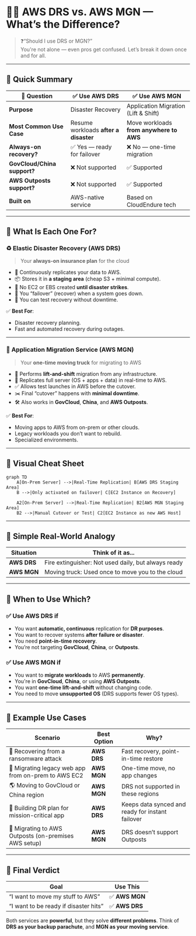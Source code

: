 # 🤹‍♂️ **AWS DRS vs. AWS MGN — What’s the Difference?**

> ❓“Should I use DRS or MGN?”  
> You're not alone — even pros get confused. Let’s break it down once and for all.

---

## 🧭 **Quick Summary**

| 🤔 Question                 | ✅ Use AWS DRS                        | ✅ Use AWS MGN                          |
| --------------------------- | ------------------------------------- | --------------------------------------- |
| **Purpose**                 | Disaster Recovery                     | Application Migration (Lift & Shift)    |
| **Most Common Use Case**    | Resume workloads **after a disaster** | Move workloads **from anywhere to AWS** |
| **Always-on recovery?**     | ✅ Yes — ready for failover           | ❌ No — one-time migration              |
| **GovCloud/China support?** | ❌ Not supported                      | ✅ Supported                            |
| **AWS Outposts support?**   | ❌ Not supported                      | ✅ Supported                            |
| **Built on**                | AWS-native service                    | Based on CloudEndure tech               |

---

## 🧠 **What Is Each One For?**

### ♻️ **Elastic Disaster Recovery (AWS DRS)**

> Your **always-on insurance plan** for the cloud

- 🔄 Continuously replicates your data to AWS.
- 📦 Stores it in **a staging area** (cheap S3 + minimal compute).
- 🛑 No EC2 or EBS created **until disaster strikes**.
- 🧯 You “failover” (recover) when a system goes down.
- 🧪 You can test recovery without downtime.

✅ **Best For**:

- Disaster recovery planning.
- Fast and automated recovery during outages.

---

### 🚚 **Application Migration Service (AWS MGN)**

> Your **one-time moving truck** for migrating to AWS

- 🚀 Performs **lift-and-shift** migration from any infrastructure.
- 🔁 Replicates full server (OS + apps + data) in real-time to AWS.
- ✅ Allows test launches in AWS before the cutover.
- ✂️ Final “cutover” happens with **minimal downtime**.
- 🛠️ Also works in **GovCloud**, **China**, and **AWS Outposts**.

✅ **Best For**:

- Moving apps to AWS from on-prem or other clouds.
- Legacy workloads you don’t want to rebuild.
- Specialized environments.

---

## 📸 **Visual Cheat Sheet**

```mermaid
graph TD
    A[On-Prem Server] -->|Real-Time Replication| B[AWS DRS Staging Area]
    B -->|Only activated on failover| C[EC2 Instance on Recovery]

    A2[On-Prem Server] -->|Real-Time Replication| B2[AWS MGN Staging Area]
    B2 -->|Manual Cutover or Test| C2[EC2 Instance as new AWS Host]
```

---

## 🧪 **Simple Real-World Analogy**

| Situation   | Think of it as...                                   |
| ----------- | --------------------------------------------------- |
| **AWS DRS** | Fire extinguisher: Not used daily, but always ready |
| **AWS MGN** | Moving truck: Used once to move you to the cloud    |

---

## 🧠 When to Use Which?

### ✅ Use **AWS DRS** if

- You want **automatic, continuous** replication for **DR purposes**.
- You want to recover systems **after failure or disaster**.
- You need **point-in-time recovery**.
- You’re not targeting **GovCloud**, **China**, or **Outposts**.

### ✅ Use **AWS MGN** if

- You want to **migrate workloads** to AWS **permanently**.
- You're in **GovCloud**, **China**, or using **AWS Outposts**.
- You want **one-time lift-and-shift** without changing code.
- You need to move **unsupported OS** (DRS supports fewer OS types).

---

## 🧪 Example Use Cases

| Scenario                                             | Best Option | Why?                                             |
| ---------------------------------------------------- | ----------- | ------------------------------------------------ |
| 🚨 Recovering from a ransomware attack               | **AWS DRS** | Fast recovery, point-in-time restore             |
| 🚛 Migrating legacy web app from on-prem to AWS EC2  | **AWS MGN** | One-time move, no app changes                    |
| 🌎 Moving to GovCloud or China region                | **AWS MGN** | DRS not supported in these regions               |
| 🔄 Building DR plan for mission-critical app         | **AWS DRS** | Keeps data synced and ready for instant failover |
| 🧱 Migrating to AWS Outposts (on-premises AWS setup) | **AWS MGN** | DRS doesn’t support Outposts                     |

---

## 🧠 Final Verdict

| Goal                                  | Use This       |
| ------------------------------------- | -------------- |
| “I want to move my stuff to AWS”      | ✅ **AWS MGN** |
| “I want to be ready if disaster hits” | ✅ **AWS DRS** |

Both services are **powerful**, but they solve **different problems**. Think of **DRS as your backup parachute**, and **MGN as your moving service**.
